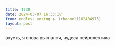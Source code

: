 ```yaml
---
title: 1730
date: 2024-03-07 16:35:37
from: endless шизing ⍼ (channel1162404975)
layout: post
---
```


ахуеть, я снова выспался, чудеса нейролептика
